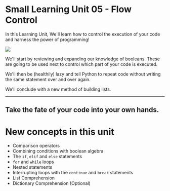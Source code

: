 # Small Learning Unit 05 - Flow Control

In this Learning Unit, We'll learn how to control the execution of your code and harness the power of programming!

<img src="./media/unlimited_power.gif" />

We'll start by reviewing and expanding our knowledge of booleans. These are going to be used next to control which part of your code is executed.

We'll then be (healthily) lazy and tell Python to repeat code without writing the same statement over and over again.

We'll conclude with a new method of building lists.

---
Take the fate of your code into your own hands. 
---

# New concepts in this unit
- Comparison operators
- Combining conditions with boolean algebra 
- The `if`, `elif` and `else` statements
- `for` and `while` loops
- Nested statements
- Interrupting loops with the `continue` and `break` statements
- List Comprehension
- Dictionary Comprehension (Optional)